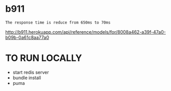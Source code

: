 # b911
```
The response time is reduce from 650ms to 70ms
```
http://b911.herokuapp.com/api/reference/models/for/8008a462-a39f-47a0-b09b-0a61c8aa77a0

# TO RUN LOCALLY
- start redis server
- bundle install
- puma

